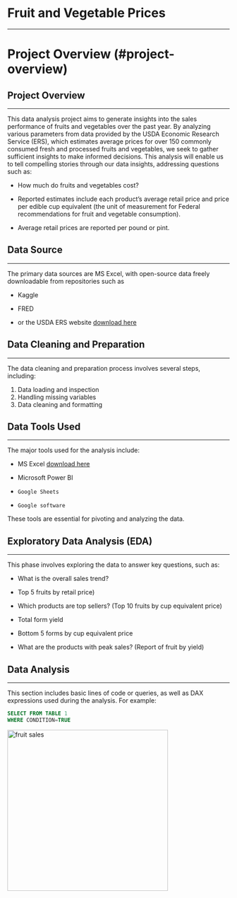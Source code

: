 # Fruit and Vegetable Prices
---

# Project Overview (#project-overview)

## Project Overview
---

This data analysis project aims to generate insights into the sales performance of fruits and vegetables over the past year. By analyzing various parameters from data provided by the USDA Economic Research Service (ERS), which estimates average prices for over 150 commonly consumed fresh and processed fruits and vegetables, we seek to gather sufficient insights to make informed decisions. This analysis will enable us to tell compelling stories through our data insights, addressing questions such as:

  - How much do fruits and vegetables cost?
  
  - Reported estimates include each product’s average retail price and price per edible cup equivalent (the unit of measurement for Federal recommendations for fruit and vegetable consumption).
    
  - Average retail prices are reported per pound or pint.

## Data Source
---

The primary data sources are MS Excel, with open-source data freely downloadable from repositories such as 

  - Kaggle
  
  - FRED
  
  -   or the USDA ERS website [download here](https://www.ers.usda.gov/data-products/fruit-and-vegetable-prices.aspx)

## Data Cleaning and Preparation
---
The data cleaning and preparation process involves several steps, including:
1.	Data loading and inspection
2.	Handling missing variables
3.	Data cleaning and formatting

## Data Tools Used
---

The major tools used for the analysis include:

  - MS Excel [download here](https://www.microsoft.com)
    
  - Microsoft Power BI
    
  - 	Google Sheets
    
  - 	Google software

These tools are essential for pivoting and analyzing the data.

## Exploratory Data Analysis (EDA)
---
This phase involves exploring the data to answer key questions, such as:

  - What is the overall sales trend?
  
  - Top 5 fruits by retail price)
  
  - Which products are top sellers? (Top 10 fruits by cup equivalent price)
  
  - Total form yield
  
  - Bottom 5 forms by cup equivalent price
  
  - What are the products with peak sales? (Report of fruit by yield)

## Data Analysis
---

This section includes basic lines of code or queries, as well as DAX expressions used during the analysis. For example:

```SQL
SELECT FROM TABLE 1
WHERE CONDITION=TRUE
```

<img width="364" alt="fruit sales" src="https://github.com/user-attachments/assets/71eaa299-7e3f-45f8-90e4-f1e752bc7884">


